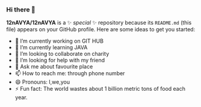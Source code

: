 ### Hi there 👋

**12nAVYA/12nAVYA** is a ✨ _special_ ✨ repository because its `README.md` (this file) appears on your GitHub profile.
Here are some ideas to get you started:

- 🔭 I’m currently working on GIT HUB
- 🌱 I’m currently learning JAVA
- 👯 I’m looking to collaborate on charity
- 🤔 I’m looking for help with my friend
- 💬 Ask me about favourite place
- 📫 How to reach me: through phone number
- 😄 Pronouns: I,we,you 
- ⚡ Fun fact: The world wastes about 1 billion metric tons of food each year.
